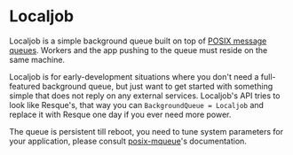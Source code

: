 # Localjob

Localjob is a simple background queue built on top of [POSIX message
queues][pmq]. Workers and the app pushing to the queue must reside on the same
machine.

Localjob is for early-development situations where you don't need a
full-featured background queue, but just want to get started with something
simple that does not reply on any external services.  Localjob's API tries to
look like Resque's, that way you can `BackgroundQueue = Localjob` and replace it
with Resque one day if you ever need more power.

The queue is persistent till reboot, you need to tune system parameters for your
application, please consult [posix-mqueue][pmq-gem]'s documentation.

[pmq]: http://linux.die.net/man/7/mq_overview
[pmq-gem]: https://github.com/Sirupsen/posix-mqueue
